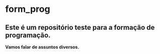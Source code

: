 # form_prog 

## Este é um repositório teste para a formação de programação.

**Vamos falar de assuntos diversos.** 
